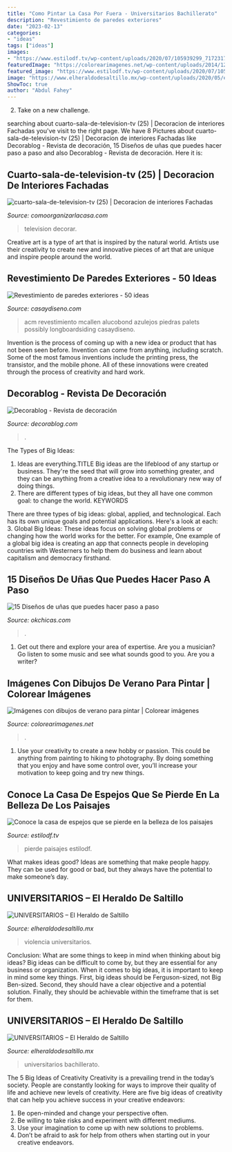 ```yaml
---
title: "Como Pintar La Casa Por Fuera - Universitarios Bachillerato"
description: "Revestimiento de paredes exteriores"
date: "2023-02-13"
categories:
- "ideas"
tags: ["ideas"]
images:
- "https://www.estilodf.tv/wp-content/uploads/2020/07/105939299_717231785775356_3112167696617843440_n.jpg"
featuredImage: "https://colorearimagenes.net/wp-content/uploads/2014/12/dibujoveranoparacolorear7-465x658.gif"
featured_image: "https://www.estilodf.tv/wp-content/uploads/2020/07/105939299_717231785775356_3112167696617843440_n.jpg"
image: "https://www.elheraldodesaltillo.mx/wp-content/uploads/2020/05/emiten-1-1068x995.jpg"
ShowToc: true
author: "Abdul Fahey"
---
```



2. Take on a new challenge.

	

		
searching about cuarto-sala-de-television-tv (25) | Decoracion de interiores Fachadas you've visit to the right page. We have 8 Pictures about cuarto-sala-de-television-tv (25) | Decoracion de interiores Fachadas like Decorablog - Revista de decoración, 15 Diseños de uñas que puedes hacer paso a paso and also Decorablog - Revista de decoración. Here it is:
		
    
## Cuarto-sala-de-television-tv (25) | Decoracion De Interiores Fachadas

<img loading=lazy src="http://comoorganizarlacasa.com/wp-content/uploads/2015/11/cuarto-sala-de-television-tv-25.jpg" onerror="this.onerror=null;this.src='https://tse2.mm.bing.net/th?id=OIP.5zsQJxwAjnXxrSJHZeHO4wHaLH&amp;pid=15.1';" alt="cuarto-sala-de-television-tv (25) | Decoracion de interiores Fachadas">

_Source: comoorganizarlacasa.com_

>television decorar. 

	

Creative art is a type of art that is inspired by the natural world. Artists use their creativity to create new and innovative pieces of art that are unique and inspire people around the world.

    
## Revestimiento De Paredes Exteriores - 50 Ideas

<img loading=lazy src="https://casaydiseno.com/wp-content/uploads/2015/05/jardin-opatio-mural-arte.jpg" onerror="this.onerror=null;this.src='https://tse4.mm.bing.net/th?id=OIP.k7WBXc8xqjaP0cWya-KleAHaE7&amp;pid=15.1';" alt="Revestimiento de paredes exteriores - 50 ideas">

_Source: casaydiseno.com_

>acm revestimiento mcallen alucobond azulejos piedras palets possibly longboardsiding casaydiseno. 

	

Invention is the process of coming up with a new idea or product that has not been seen before. Invention can come from anything, including scratch. Some of the most famous inventions include the printing press, the transistor, and the mobile phone. All of these innovations were created through the process of creativity and hard work.

    
## Decorablog - Revista De Decoración

<img loading=lazy src="https://www.decorablog.com/wp-content/2014/06/habitacion-rosa.jpg" onerror="this.onerror=null;this.src='https://tse4.mm.bing.net/th?id=OIP.mdUlGk3NNDC-pNml2Pf_cAHaEJ&amp;pid=15.1';" alt="Decorablog - Revista de decoración">

_Source: decorablog.com_

>. 

	

The Types of Big Ideas:
1. Ideas are everything.TITLE
Big ideas are the lifeblood of any startup or business. They're the seed that will grow into something greater, and they can be anything from a creative idea to a revolutionary new way of doing things.
2. There are different types of big ideas, but they all have one common goal: to change the world. KEYWORDS

There are three types of big ideas: global, applied, and technological. Each has its own unique goals and potential applications. Here's a look at each: 
3. Global Big Ideas: These ideas focus on solving global problems or changing how the world works for the better. For example, One example of a global big idea is creating an app that connects people in developing countries with Westerners to help them do business and learn about capitalism and democracy firsthand. 

    
## 15 Diseños De Uñas Que Puedes Hacer Paso A Paso

<img loading=lazy src="http://www.okchicas.com/wp-content/uploads/2015/05/diseños-de-uñas-4.jpg" onerror="this.onerror=null;this.src='https://tse4.mm.bing.net/th?id=OIP.dZ3p-e02xzzFvZpq9Gy0owHaLH&amp;pid=15.1';" alt="15 Diseños de uñas que puedes hacer paso a paso">

_Source: okchicas.com_

>. 

	

1. Get out there and explore your area of expertise. Are you a musician? Go listen to some music and see what sounds good to you. Are you a writer?

    
## Imágenes Con Dibujos De Verano Para Pintar | Colorear Imágenes

<img loading=lazy src="https://colorearimagenes.net/wp-content/uploads/2014/12/dibujoveranoparacolorear7-465x658.gif" onerror="this.onerror=null;this.src='https://tse4.mm.bing.net/th?id=OIP.h8426thV2c0j4RDpGVsL8AHaKe&amp;pid=15.1';" alt="Imágenes con dibujos de verano para pintar | Colorear imágenes">

_Source: colorearimagenes.net_

>. 

	

1. Use your creativity to create a new hobby or passion. This could be anything from painting to hiking to photography. By doing something that you enjoy and have some control over, you’ll increase your motivation to keep going and try new things.

    
## Conoce La Casa De Espejos Que Se Pierde En La Belleza De Los Paisajes

<img loading=lazy src="https://www.estilodf.tv/wp-content/uploads/2020/07/105939299_717231785775356_3112167696617843440_n.jpg" onerror="this.onerror=null;this.src='https://tse1.mm.bing.net/th?id=OIP.PM-yY72TX-Ab31GvtUV6VwHaE8&amp;pid=15.1';" alt="Conoce la casa de espejos que se pierde en la belleza de los paisajes">

_Source: estilodf.tv_

>pierde paisajes estilodf. 

	

What makes ideas good?
Ideas are something that make people happy. They can be used for good or bad, but they always have the potential to make someone’s day.

    
## UNIVERSITARIOS – El Heraldo De Saltillo

<img loading=lazy src="https://www.elheraldodesaltillo.mx/wp-content/uploads/2020/05/emiten-1-1068x995.jpg" onerror="this.onerror=null;this.src='https://tse1.mm.bing.net/th?id=OIP.5E8fLmt6_Zw6LrhgsxhzFgHaG5&amp;pid=15.1';" alt="UNIVERSITARIOS – El Heraldo de Saltillo">

_Source: elheraldodesaltillo.mx_

>violencia universitarios. 

	

Conclusion: What are some things to keep in mind when thinking about big ideas?
Big ideas can be difficult to come by, but they are essential for any business or organization. When it comes to big ideas, it is important to keep in mind some key things. First, big ideas should be Ferguson-sized, not Big Ben-sized. Second, they should have a clear objective and a potential solution. Finally, they should be achievable within the timeframe that is set for them.

    
## UNIVERSITARIOS – El Heraldo De Saltillo

<img loading=lazy src="https://www.elheraldodesaltillo.mx/wp-content/uploads/2020/06/avanza-1536x1024.jpg" onerror="this.onerror=null;this.src='https://tse2.mm.bing.net/th?id=OIP.byhqHfP6LzFyeTtEY1_MZAHaE8&amp;pid=15.1';" alt="UNIVERSITARIOS – El Heraldo de Saltillo">

_Source: elheraldodesaltillo.mx_

>universitarios bachillerato. 

	

The 5 Big Ideas of Creativity
Creativity is a prevailing trend in the today’s society. People are constantly looking for ways to improve their quality of life and achieve new levels of creativity. Here are five big ideas of creativity that can help you achieve success in your creative endeavors: 
1. Be open-minded and change your perspective often.
2. Be willing to take risks and experiment with different mediums.
3. Use your imagination to come up with new solutions to problems.
4. Don’t be afraid to ask for help from others when starting out in your creative endeavors.

